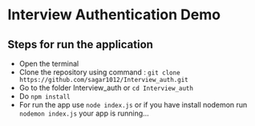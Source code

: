 # Interview Authentication Demo

## Steps for run the application

- Open the terminal
- Clone the repository using command : `git clone https://github.com/sagar1012/Interview_auth.git`
- Go to the folder Interview_auth or `cd Interview_auth`
- Do `npm install`
- For run the app use `node index.js` or if you have install nodemon run `nodemon index.js`
your app is running...